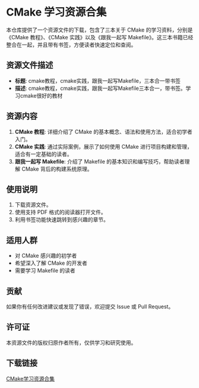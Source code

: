 # CMake 学习资源合集

本仓库提供了一个资源文件的下载，包含了三本关于 CMake 的学习资料，分别是《CMake 教程》、《CMake 实践》以及《跟我一起写 Makefile》。这三本书籍已经整合在一起，并且带有书签，方便读者快速定位和查阅。

## 资源文件描述

- **标题**: cmake教程，cmake实践，跟我一起写Makefile，三本合一带书签
- **描述**: cmake教程，cmake实践，跟我一起写Makefile三本合一，带书签。学习cmake很好的教材

## 资源内容

1. **CMake 教程**: 详细介绍了 CMake 的基本概念、语法和使用方法，适合初学者入门。
2. **CMake 实践**: 通过实际案例，展示了如何使用 CMake 进行项目构建和管理，适合有一定基础的读者。
3. **跟我一起写 Makefile**: 介绍了 Makefile 的基本知识和编写技巧，帮助读者理解 CMake 背后的构建系统原理。

## 使用说明

1. 下载资源文件。
2. 使用支持 PDF 格式的阅读器打开文件。
3. 利用书签功能快速跳转到感兴趣的章节。

## 适用人群

- 对 CMake 感兴趣的初学者
- 希望深入了解 CMake 的开发者
- 需要学习 Makefile 的读者

## 贡献

如果你有任何改进建议或发现了错误，欢迎提交 Issue 或 Pull Request。

## 许可证

本资源文件的版权归原作者所有，仅供学习和研究使用。

## 下载链接

[CMake学习资源合集](https://pan.quark.cn/s/142908be59d4)
